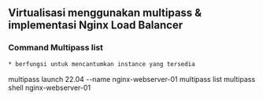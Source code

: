 ## Virtualisasi menggunakan multipass & implementasi Nginx Load Balancer 

### Command Multipass list
```bash
* berfungsi untuk mencantumkan instance yang tersedia
```
multipass launch 22.04 --name nginx-webserver-01
multipass list
multipass shell  nginx-webserver-01

